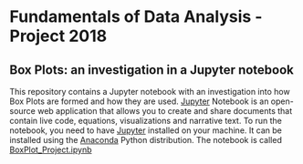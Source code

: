 # Fundamentals of Data Analysis - Project 2018
## Box Plots: an investigation in a Jupyter notebook
This repository contains a Jupyter notebook with an investigation into how Box Plots are formed and how they are used. [Jupyter](http://jupyter.org/) Notebook is an open-source web application that allows you to create and share documents that contain live code, equations, visualizations and narrative text. To run the notebook, you need to have [Jupyter](http://jupyter.org/) installed on your machine. It can be installed using the [Anaconda](https://www.anaconda.com/download/) Python distribution. The notebook is called [BoxPlot_Project.ipynb](./BoxPlot_Project.ipynb)
